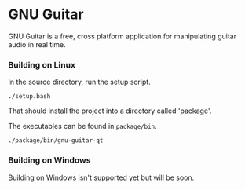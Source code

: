 GNU Guitar
==========

GNU Guitar is a free, cross platform application for manipulating guitar audio in real time.

### Building on Linux

In the source directory, run the setup script.

```
./setup.bash
```

That should install the project into a directory called 'package'.

The executables can be found in `package/bin`.

```
./package/bin/gnu-guitar-qt
```

### Building on Windows

Building on Windows isn't supported yet but will be soon.

